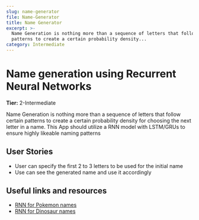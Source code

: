 ```yaml
---
slug: name-generator
file: Name-Generator
title: Name Generator
excerpt: >-
  Name Generation is nothing more than a sequence of letters that follow certain
  patterns to create a certain probability density...
category: Intermediate
---
```

# Name generation using Recurrent Neural Networks

**Tier:** 2-Intermediate

Name Generation is nothing more than a sequence of letters that follow certain patterns to create a certain probability density for choosing the next letter in a name.
This App should utilize a RNN model with LSTM/GRUs to ensure highly likeable naming patterns

## User Stories

* User can specify the first 2 to 3 letters to be used for the initial name
* Use can see the generated name and use it accordingly


## Useful links and resources

-	[RNN for Pokemon names](https://towardsdatascience.com/generating-pok%C3%A9mon-names-using-rnns-f41003143333)
-	[RNN for Dinosaur names](https://datascience-enthusiast.com/DL/Dinosaurus_Island_Character_level_language_model.html)
